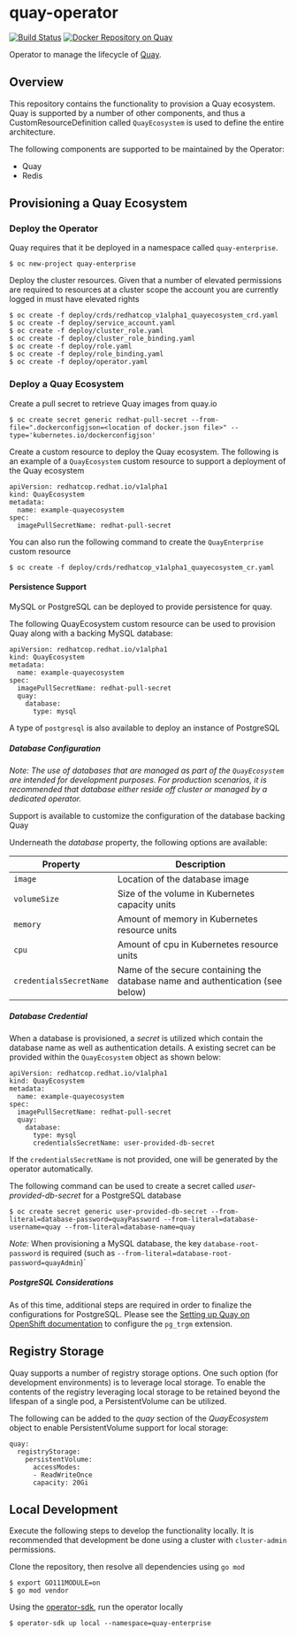 # quay-operator

[![Build Status](https://travis-ci.org/redhat-cop/quay-operator.svg?branch=master)](https://travis-ci.org/redhat-cop/quay-operator) [![Docker Repository on Quay](https://quay.io/repository/redhat-cop/quay-operator/status "Docker Repository on Quay")](https://quay.io/repository/redhat-cop/quay-operator)

Operator to manage the lifecycle of [Quay](https://www.openshift.com/products/quay).

## Overview

This repository contains the functionality to provision a Quay ecosystem. Quay is supported by a number of other components, and thus a CustomResourceDefinition called `QuayEcosystem` is used to define the entire architecture. 

The following components are supported to be maintained by the Operator:

* Quay
* Redis

## Provisioning a Quay Ecosystem

### Deploy the Operator

Quay requires that it be deployed in a namespace called `quay-enterprise`.

```
$ oc new-project quay-enterprise
```

Deploy the cluster resources. Given that a number of elevated permissions are required to resources at a cluster scope the account you are currently logged in must have elevated rights

```
$ oc create -f deploy/crds/redhatcop_v1alpha1_quayecosystem_crd.yaml
$ oc create -f deploy/service_account.yaml
$ oc create -f deploy/cluster_role.yaml
$ oc create -f deploy/cluster_role_binding.yaml
$ oc create -f deploy/role.yaml
$ oc create -f deploy/role_binding.yaml
$ oc create -f deploy/operator.yaml
```


### Deploy a Quay Ecosystem

Create a pull secret to retrieve Quay images from quay.io

```
$ oc create secret generic redhat-pull-secret --from-file=".dockerconfigjson=<location of docker.json file>" --type='kubernetes.io/dockerconfigjson'
```

Create a custom resource to deploy the Quay ecosystem. The following is an example of a `QuayEcosystem` custom resource to support a deployment of the Quay ecosystem

```
apiVersion: redhatcop.redhat.io/v1alpha1
kind: QuayEcosystem
metadata:
  name: example-quayecosystem
spec:
  imagePullSecretName: redhat-pull-secret
```

You can also run the following command to create the `QuayEnterprise` custom resource

```
$ oc create -f deploy/crds/redhatcop_v1alpha1_quayecosystem_cr.yaml
```

#### Persistence Support

MySQL or PostgreSQL can be deployed to provide persistence for quay.

The following QuayEcosystem custom resource can be used to provision Quay along with a backing MySQL database:

```
apiVersion: redhatcop.redhat.io/v1alpha1
kind: QuayEcosystem
metadata:
  name: example-quayecosystem
spec:
  imagePullSecretName: redhat-pull-secret
  quay:
    database:
      type: mysql
```

A type of `postgresql` is also available to deploy an instance of PostgreSQL

##### Database Configuration

_Note: The use of databases that are managed as part of the `QuayEcosystem` are intended for development purposes. For production scenarios, it is recommended that database either reside off cluster or managed by a dedicated operator._

Support is available to customize the configuration of the database backing Quay

Underneath the _database_ property, the following options are available:

| Property | Description | 
| --------- | ---------- |
| `image` | Location of the database image |
| `volumeSize` | Size of the volume in Kubernetes capacity units |
| `memory` | Amount of memory in Kubernetes resource units |
| `cpu` | Amount of cpu in Kubernetes resource units |
| `credentialsSecretName` | Name of the secure containing the database name and authentication (see below) |

##### Database Credential

When a database is provisioned, a _secret_ is utilized which contain the database name as well as authentication details. A existing secret can be provided within the `QuayEcosystem` object as shown below:

```
apiVersion: redhatcop.redhat.io/v1alpha1
kind: QuayEcosystem
metadata:
  name: example-quayecosystem
spec:
  imagePullSecretName: redhat-pull-secret
  quay:
    database:
      type: mysql
      credentialsSecretName: user-provided-db-secret
```

If the `credentialsSecretName` is not provided, one will be generated by the operator automatically.

The following command can be used to create a secret called _user-provided-db-secret_ for a PostgreSQL database

```
$ oc create secret generic user-provided-db-secret --from-literal=database-password=quayPassword --from-literal=database-username=quay --from-literal=database-name=quay
```

_Note:_ When provisioning a MySQL database, the key `database-root-password` is required (such as `--from-literal=database-root-password=quayAdmin`)` 


##### PostgreSQL Considerations

As of this time, additional steps are required in order to finalize the configurations for PostgreSQL. Please see the [Setting up Quay on OpenShift documentation](https://access.redhat.com/documentation/en-us/red_hat_quay/2.9/html/deploy_red_hat_quay_on_openshift/set_up_red_hat_quay_services) to configure the `pg_trgm` extension.

## Registry Storage

Quay supports a number of registry storage options. One such option (for development environments) is to leverage local storage. To enable the contents of the registry leveraging local storage to be retained beyond the lifespan of a single pod, a PersistentVolume can be utilized.

The following can be added to the _quay_ section of the _QuayEcosystem_ object to enable PersistentVolume support for local storage:

```
quay:
  registryStorage:
    persistentVolume:
      accessModes:
      - ReadWriteOnce
      capacity: 20Gi
```

## Local Development

Execute the following steps to develop the functionality locally. It is recommended that development be done using a cluster with `cluster-admin` permissions. 

Clone the repository, then resolve all dependencies using `go mod`

```
$ export GO111MODULE=on
$ go mod vendor
```

Using the [operator-sdk](https://github.com/operator-framework/operator-sdk), run the operator locally

```
$ operator-sdk up local --namespace=quay-enterprise
```
